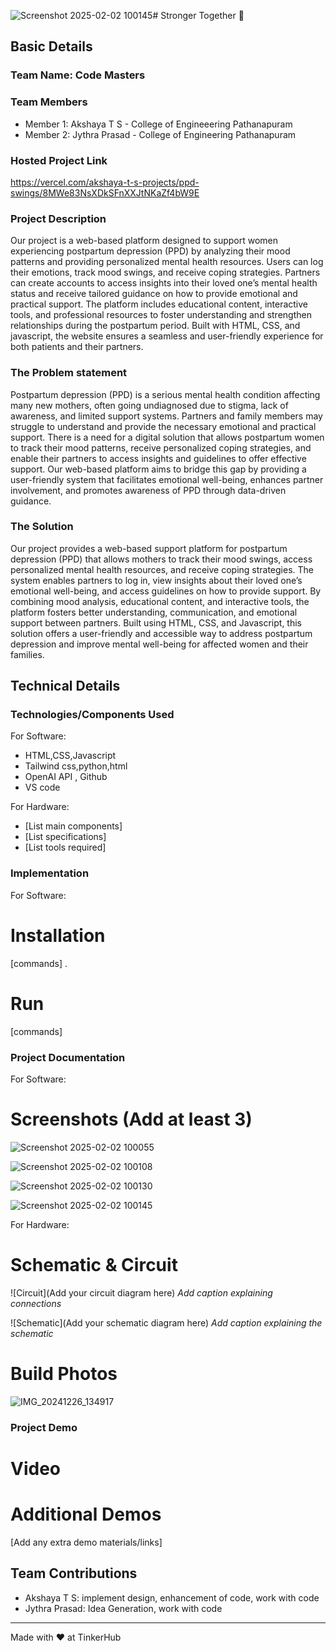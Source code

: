 ![Screenshot 2025-02-02 100145](https://github.com/user-attachments/assets/ccb8080d-8031-4117-9a9c-a820d2fe06f3)# Stronger Together 🎯


## Basic Details
### Team Name: Code Masters


### Team Members
- Member 1: Akshaya T S - College of Engineeering Pathanapuram
- Member 2: Jythra Prasad - College of Engineering Pathanapuram

### Hosted Project Link

https://vercel.com/akshaya-t-s-projects/ppd-swings/8MWe83NsXDkSFnXXJtNKaZf4bW9E


### Project Description
Our project is a web-based platform designed to support women experiencing postpartum depression (PPD) by analyzing their mood patterns and providing personalized mental health resources. Users can log their emotions, track mood swings, and receive coping strategies. Partners can create accounts to access insights into their loved one’s mental health status and receive tailored guidance on how to provide emotional and practical support. The platform includes educational content, interactive tools, and professional resources to foster understanding and strengthen relationships during the postpartum period. Built with HTML, CSS, and javascript, the website ensures a seamless and user-friendly experience for both patients and their partners.




### The Problem statement
Postpartum depression (PPD) is a serious mental health condition affecting many new mothers, often going undiagnosed due to stigma, lack of awareness, and limited support systems. Partners and family members may struggle to understand and provide the necessary emotional and practical support. There is a need for a digital solution that allows postpartum women to track their mood patterns, receive personalized coping strategies, and enable their partners to access insights and guidelines to offer effective support. Our web-based platform aims to bridge this gap by providing a user-friendly system that facilitates emotional well-being, enhances partner involvement, and promotes awareness of PPD through data-driven guidance.




### The Solution
Our project provides a web-based support platform for postpartum depression (PPD) that allows mothers to track their mood swings, access personalized mental health resources, and receive coping strategies. The system enables partners to log in, view insights about their loved one’s emotional well-being, and access guidelines on how to provide support. By combining mood analysis, educational content, and interactive tools, the platform fosters better understanding, communication, and emotional support between partners. Built using HTML, CSS, and Javascript, this solution offers a user-friendly and accessible way to address postpartum depression and improve mental well-being for affected women and their families.

## Technical Details
### Technologies/Components Used
For Software:
- HTML,CSS,Javascript
- Tailwind css,python,html
- OpenAI API , Github
- VS code

For Hardware:
- [List main components]
- [List specifications]
- [List tools required]

### Implementation
For Software:
# Installation
[commands]
.
# Run
[commands]

### Project Documentation
For Software:

# Screenshots (Add at least 3)

![Screenshot 2025-02-02 100055](https://github.com/user-attachments/assets/29fcca99-2bd7-4480-b29f-b73c3710bfaa)


![Screenshot 2025-02-02 100108](https://github.com/user-attachments/assets/39c1737d-6d96-4f18-b4bb-20c3e2cda8ee)



![Screenshot 2025-02-02 100130](https://github.com/user-attachments/assets/03bb7bba-033e-486b-8452-c89d87d7ed67)



![Screenshot 2025-02-02 100145](https://github.com/user-attachments/assets/4e07c691-dcd3-4235-968a-15b7b5649870)



For Hardware:

# Schematic & Circuit
![Circuit](Add your circuit diagram here)
*Add caption explaining connections*

![Schematic](Add your schematic diagram here)
*Add caption explaining the schematic*

# Build Photos

![IMG_20241226_134917](https://github.com/user-attachments/assets/43bdd4bb-d9d5-4723-85ca-ddd16af87e28)




### Project Demo
# Video






# Additional Demos
[Add any extra demo materials/links]

## Team Contributions
- Akshaya T S: implement design, enhancement of code, work with code
- Jythra Prasad: Idea Generation, work with code
  

---
Made with ❤️ at TinkerHub

